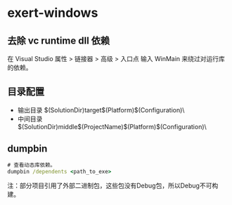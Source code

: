 ﻿# exert-windows

## 去除 vc runtime dll 依赖

在 Visual Studio 属性 > 链接器 > 高级 > 入口点 输入 WinMain 来绕过对运行库的依赖。

## 目录配置

- 输出目录 $(SolutionDir)target\$(Platform)\$(Configuration)\
- 中间目录 $(SolutionDir)middle\$(ProjectName)\$(Platform)\$(Configuration)\

## dumpbin

```cmd
# 查看动态库依赖。
dumpbin /dependents <path_to_exe>
```

注：部分项目引用了外部二进制包，这些包没有Debug包，所以Debug不可构建。
